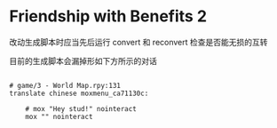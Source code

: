 # Friendship with Benefits 2

改动生成脚本时应当先后运行 convert 和 reconvert 检查是否能无损的互转

目前的生成脚本会漏掉形如下方所示的对话

```rpy

# game/3 - World Map.rpy:131
translate chinese moxmenu_ca71130c:

    # mox "Hey stud!" nointeract
    mox "" nointeract

```
